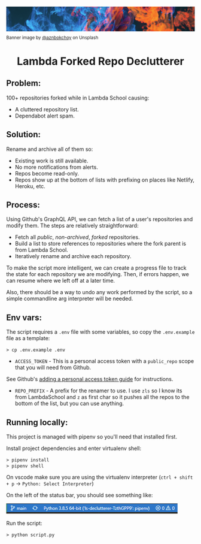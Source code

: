 ![Cover](./assets/cover.png)
<sub>Banner image by [@aznbokchoy](https://unsplash.com/@aznbokchoy) on Unsplash</sub>

<h1 align="center">Lambda Forked Repo Declutterer</h1>

## Problem:

100+ repositories forked while in Lambda School causing:

- A cluttered repository list.
- Dependabot alert spam.

## Solution:

Rename and archive all of them so:

- Existing work is still available.
- No more notifications from alerts.
- Repos become read-only.
- Repos show up at the bottom of lists with prefixing on places like Netlify, Heroku, etc.

## Process:

Using Github's GraphQL API, we can fetch a list of a user's repositories and modify them. The steps are relatively straightforward:

- Fetch all _public_, _non-archived_, _forked_ repositories.
- Build a list to store references to repositories where the fork parent is from Lambda School.
- Iteratively rename and archive each repository.

To make the script more intelligent, we can create a progress file to track the state for each repository we are modifying. Then, if errors happen, we can resume where we left off at a later time.

Also, there should be a way to undo any work performed by the script, so a simple commandline arg interpreter will be needed.

## Env vars:

The script requires a `.env` file with some variables, so copy the `.env.example` file as a template:

```
> cp .env.example .env
```

- `ACCESS_TOKEN` - This is a personal access token with a `public_repo` scope that you will need from Github.

See Github's [adding a personal access token guide](https://docs.github.com/en/github/authenticating-to-github/keeping-your-account-and-data-secure/creating-a-personal-access-token) for instructions.

- `REPO_PREFIX` - A prefix for the renamer to use. I use `zls` so I know its from LambdaSchool and `z` as first char so it pushes all the repos to the bottom of the list, but you can use anything.

## Running locally:

This project is managed with pipenv so you'll need that installed first.

Install project dependencies and enter virtualenv shell:

```
> pipenv install
> pipenv shell
```

On vscode make sure you are using the virtualenv interpreter (`ctrl + shift + p` -> `Python: Select Interpreter`)

On the left of the status bar, you should see something like:

![status bar](assets/virtualenv-vscode.png)

Run the script:

```
> python script.py
```
